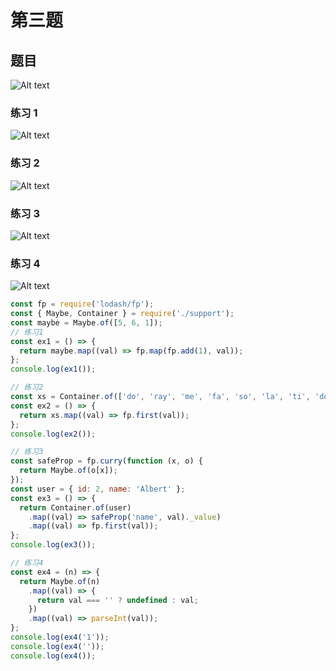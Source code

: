 # 第三题

## 题目

![Alt text](./topic.png)

### 练习 1

![Alt text](./topic1.png)

### 练习 2

![Alt text](./topic2.png)

### 练习 3

![Alt text](./topic3.png)

### 练习 4

![Alt text](./topic4.png)

```javascript
const fp = require('lodash/fp');
const { Maybe, Container } = require('./support');
const maybe = Maybe.of([5, 6, 1]);
// 练习1
const ex1 = () => {
  return maybe.map((val) => fp.map(fp.add(1), val));
};
console.log(ex1());

// 练习2
const xs = Container.of(['do', 'ray', 'me', 'fa', 'so', 'la', 'ti', 'do']);
const ex2 = () => {
  return xs.map((val) => fp.first(val));
};
console.log(ex2());

// 练习3
const safeProp = fp.curry(function (x, o) {
  return Maybe.of(o[x]);
});
const user = { id: 2, name: 'Albert' };
const ex3 = () => {
  return Container.of(user)
    .map((val) => safeProp('name', val)._value)
    .map((val) => fp.first(val));
};
console.log(ex3());

// 练习4
const ex4 = (n) => {
  return Maybe.of(n)
    .map((val) => {
      return val === '' ? undefined : val;
    })
    .map((val) => parseInt(val));
};
console.log(ex4('1'));
console.log(ex4(''));
console.log(ex4());
```
